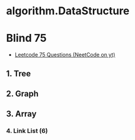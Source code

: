 # algorithm.DataStructure

# Blind 75
- [Leetcode 75 Questions (NeetCode on yt)](https://docs.google.com/spreadsheets/d/1A2PaQKcdwO_lwxz9bAnxXnIQayCouZP6d-ENrBz_NXc/edit#gid=0)
## 1. Tree
## 2. Graph
## 3. Array

### 4. Link List (6)

